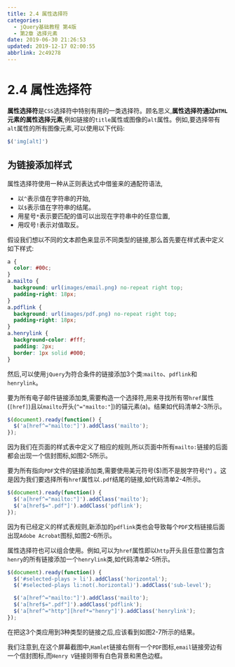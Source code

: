 ```yaml
---
title: 2.4 属性选择符
categories: 
  - jQuery基础教程 第4版
  - 第2章 选择元素
date: 2019-06-30 21:26:53
updated: 2019-12-17 02:00:55
abbrlink: 2c49278
---
```

# 2.4 属性选择符 #
**属性选择符**是`CSS`选择符中特别有用的一类选择符。顾名思义,**属性选择符通过`HTML`元素的属性选择元素**,例如链接的`title`属性或图像的`alt`属性。例如,要选择带有`alt`属性的所有图像元素,可以使用以下代码:
```javascript
$('img[alt]') 
```
## 为链接添加样式 ##
属性选择符使用一种从正则表达式中借鉴来的通配符语法,
- 以`^`表示值在字符串的开始,
- 以`$`表示值在字符串的结尾。
- 用星号`*`表示要匹配的值可以出现在字符串中的任意位置,
- 用叹号`!`表示对值取反。

假设我们想以不同的文本颜色来显示不同类型的链接,那么首先要在样式表中定义如下样式:
```css
a { 
  color: #00c;  
} 
a.mailto { 
  background: url(images/email.png) no-repeat right top; 
  padding-right: 18px; 
} 
a.pdflink { 
  background: url(images/pdf.png) no-repeat right top; 
  padding-right: 18px; 
} 
a.henrylink { 
  background-color: #fff; 
  padding: 2px; 
  border: 1px solid #000; 
} 
```
然后,可以使用`jQuery`为符合条件的链接添加3个类:`mailto`、`pdflink`和`henrylink`。

要为所有电子邮件链接添加类,需要构造一个选择符,用来寻找所有带`href`属性(`[href]`)且以`mailto`开头(`^="mailto:"`])的锚元素(a)。结果如代码清单2-3所示。
```javascript
$(document).ready(function() { 
  $('a[href^="mailto:"]').addClass('mailto'); 
}); 
```
因为我们在页面的样式表中定义了相应的规则,所以页面中所有`mailto:`链接的后面都会出现一个信封图标,如图2-5所示。

要为所有指向`PDF`文件的链接添加类,需要使用美元符号($)而不是脱字符号(^) 。这是因为我们要选择所有`href`属性以`.pdf`结尾的链接,如代码清单2-4所示。
```javascript
$(document).ready(function() { 
  $('a[href^="mailto:"]').addClass('mailto'); 
  $('a[href$=".pdf"]').addClass('pdflink'); 
}); 
```
因为有已经定义的样式表规则,新添加的`pdflink`类也会导致每个`PDF`文档链接后面出现`Adobe Acrobat`图标,如图2-6所示。

属性选择符也可以组合使用。例如,可以为`href`属性即以`http`开头且任意位置包含`henry`的所有链接添加一个`henrylink`类,如代码清单2-5所示。
```javascript
$(document).ready(function() {
  $('#selected-plays > li').addClass('horizontal');
  $('#selected-plays li:not(.horizontal)').addClass('sub-level');

  $('a[href^="mailto:"]').addClass('mailto');
  $('a[href$=".pdf"]').addClass('pdflink');
  $('a[href^="http"][href*="henry"]').addClass('henrylink');
});
```
在把这3个类应用到3种类型的链接之后,应该看到如图2-7所示的结果。

我们注意到,在这个屏幕截图中,`Hamlet`链接右侧有一个`PDF`图标,`email`链接旁边有一个信封图标,而`Henry V`链接则带有白色背景和黑色边框。

